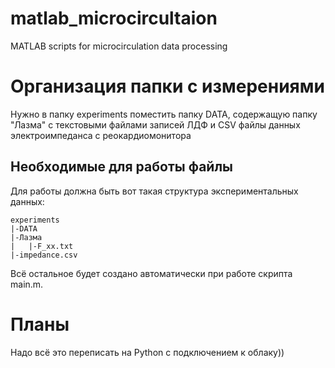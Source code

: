 # matlab_microcircultaion
MATLAB scripts for microcirculation data processing
# Организация папки с измерениями
Нужно в папку experiments поместить папку DATA, содержащую папку "Лазма" с текстовыми файлами записей ЛДФ и CSV файлы данных электроимпеданса с реокардиомонитора
## Необходимые для работы файлы
Для работы должна быть вот такая структура экспериментальных данных:
 
    experiments
    |-DATA
    |-Лазма 
    |   |-F_xx.txt 
    |-impedance.csv
Всё остальное будет создано автоматически при работе скрипта main.m.
# Планы
Надо всё это переписать на Python с подключением к облаку))

